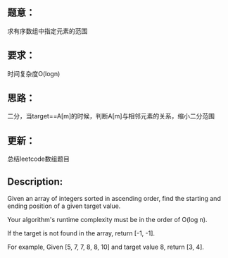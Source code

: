 ## 题意：
求有序数组中指定元素的范围

## 要求：
时间复杂度O(logn)

## 思路：
二分，当target==A[m]的时候，判断A[m]与相邻元素的关系，缩小二分范围

## 更新：
总结leetcode数组题目

## Description:
Given an array of integers sorted in ascending order, find the starting and ending position of a given target value.

Your algorithm's runtime complexity must be in the order of O(log n).

If the target is not found in the array, return [-1, -1].

For example,
Given [5, 7, 7, 8, 8, 10] and target value 8,
return [3, 4].

